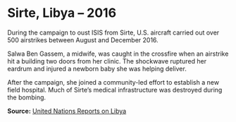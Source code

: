 # Sirte, Libya – 2016

During the campaign to oust ISIS from Sirte, U.S. aircraft carried out over 500 airstrikes between August and December 2016.

Salwa Ben Gassem, a midwife, was caught in the crossfire when an airstrike hit a building two doors from her clinic. The shockwave ruptured her eardrum and injured a newborn baby she was helping deliver.

After the campaign, she joined a community-led effort to establish a new field hospital. Much of Sirte’s medical infrastructure was destroyed during the bombing.

**Source:** [United Nations Reports on Libya](https://unsmil.unmissions.org)